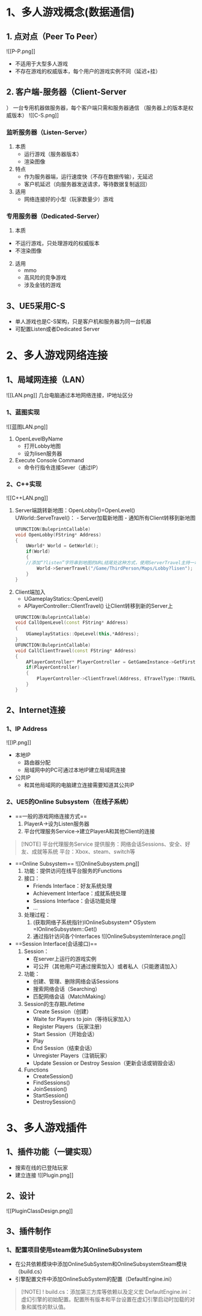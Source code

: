 # 1、多人游戏概念(数据通信)

## 1. 点对点（Peer To Peer）
![[P-P.png]]
- 不适用于大型多人游戏
- 不存在游戏的权威版本，每个用户的游戏实例不同（延迟+挂）
## 2. 客户端-服务器（Client-Server
）
一台专用机器做服务器，每个客户端只需和服务器通信
（服务器上的版本是权威版本）
![[C-S.png]]
### 监听服务器（Listen-Server）
1. 本质
	- 运行游戏（服务器版本）
	- 渲染图像
2. 特点
	- 作为服务器端，运行速度快（不存在数据传输），无延迟
	- 客户机延迟（向服务器发送请求，等待数据复制返回）
3. 适用
	- 网络连接好的小型（玩家数量少）游戏

### 专用服务器（Dedicated-Server）
1. 本质
- 不运行游戏，只处理游戏的权威版本
- 不渲染图像
2. 适用
	- mmo
	- 高风险的竞争游戏
	- 涉及金钱的游戏
## 3、UE5采用C-S
- 单人游戏也是C-S架构，只是客户机和服务器为同一台机器
- 可配置Listen或者Dedicated Server
# 2、多人游戏网络连接
## 1、局域网连接（LAN）
![[LAN.png]]
几台电脑通过本地网络连接，IP地址区分
### 1、蓝图实现
![[蓝图LAN.png]]
1. OpenLevelByName
	- 打开Lobby地图
	- 设为lisen服务器
2. Execute Console Command
	- 命令行指令连接Sever（通过IP）
### 2、C++实现
![[C++LAN.png]]
1. Server端跳转新地图：OpenLobby()=OpenLevel()
	UWorld::ServeTravel()：
		- Server加载新地图
		- 通知所有Client转移到新地图
	```C++
	UFUNCTION(BuleprintCallable)
	void OpenLobby(FString* Address)
	{
		UWorld* World = GetWorld();
		if(World)
		{
		//添加“?listen”字符串到地图的URL结尾处这种方式，使用ServerTravel主持一场比赛
			World->ServerTravel("/Game/ThirdPerson/Maps/Lobby?lisen");
		}
	}
	```
2. Client端加入
	- UGameplayStatics::OpenLevel()
	- APlayerController::ClientTravel()
		让Client转移到新的Server上
	```C++
	UFUNCTION(BuleprintCallable)
	void CallOpenLevel(const FString* Address)
	{
		UGameplayStatics::OpeLevel(this,*Address);
	}
	UFUNCTION(BuleprintCallable)
	void CallClientTravel(const FString* Address)
	{
		APlayerController* PlayerController = GetGameInstance->GetFirstLocalPlayerController();
		if(PlayerController)
		{
			PlayerController->ClientTravel(Address, ETravelType::TRAVEL_Absolute);
		}
	}
	```
## 2、Internet连接
### 1、IP Address
![[IP.png]]
- 本地IP
	- 路由器分配
	- 局域网中的PC可通过本地IP建立局域网连接
- 公共IP
	- 和其他局域网的电脑建立连接需要知道其公共IP
### 2、UE5的Online Subsystem（在线子系统）
-  ==一般的游戏网络连接方式==
	1. PlayerA->设为Listen服务器
	2. 平台代理服务Service->建立PlayerA和其他Client的连接
	
> [!NOTE] 平台代理服务Service
> 提供服务：网络会话Sessions、安全、好友、成就等系统
> 平台：Xbox、steam、switch等
- ==Online Subsystem==
	![[OnlineSubsystem.png]]
	1. 功能：提供访问在线平台服务的Functions
	2. 接口：
		- Friends Interface：好友系统处理
		- Achievement Interface：成就系统处理
		- Sessions Interface：会话功能处理
		- ...
	3. 处理过程：
		1. (获取网络子系统指针)IOnlineSubsystem* OSystem =IOnlineSubsystem::Get()
		2. 通过指针访问各个Interfaces
	 ![[OnlineSubsystemInterace.png]]
-  ==Session Interface(会话接口)==
	1. Session：
		- 在server上运行的游戏实例
		- 可公开（其他用户可通过搜索加入）或者私人（只能邀请加入）
	2. 功能：
		- 创建、管理、删除网络会话Sessions
		- 搜索网络会话（Searching）
		- 匹配网络会话（MatchMaking）
	3. Session的生存期Lifetime
		- Create Session（创建）
		- Waite for Players to join（等待玩家加入）
		- Register Players（玩家注册）
		- Start Session（开始会话）
		- Play
		- End Session（结束会话）
		- Unregister Players（注销玩家）
		- Update Session or Destroy Session（更新会话或销毁会话）
	4. Functions
		- CreateSession()
		- FindSessions()
		- JoinSession()
		- StartSession()
		- DestroySession()
# 3、多人游戏插件
## 1、插件功能（一键实现）
- 搜索在线的已登陆玩家
- 建立连接
![[Plugin.png]]
## 2、设计
![[PluginClassDesign.png]]
## 3、插件制作
### 1、配置项目使用steam做为其OnlineSubsystem
- 在公共依赖模块中添加OnlineSubSystem和OnlineSubsystemSteam模块（build.cs）
-  引擎配置文件中添加OnlineSubSystem的配置（DefaultEngine.ini）

> [!NOTE] !
> build.cs：添加第三方库等依赖以及定义宏
> DefaultEngine.ini：虚幻引擎的初始配置。配置所有版本和平台设置在虚幻引擎启动时加载的对象和属性的默认值。

